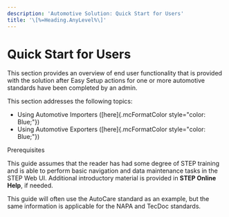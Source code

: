 ```yaml
---
description: 'Automotive Solution: Quick Start for Users'
title: '\[%=Heading.AnyLevel%\]'
---
```


Quick Start for Users
=====================

This section provides an overview of end user functionality that is
provided with the solution after Easy Setup actions for one or more
automotive standards have been completed by an admin.

This section addresses the following topics:

-   Using Automotive Importers ([here]{.mcFormatColor
    style="color: Blue;"})
-   Using Automotive Exporters ([here]{.mcFormatColor
    style="color: Blue;"})

Prerequisites

This guide assumes that the reader has had some degree of STEP training
and is able to perform basic navigation and data maintenance tasks in
the STEP Web UI. Additional introductory material is provided in **STEP
Online Help**, if needed.

This guide will often use the AutoCare standard as an example, but the
same information is applicable for the NAPA and TecDoc standards.
